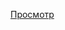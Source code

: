 <a href="https://htmlpreview.github.io/?https://github.com/ilgiz-nice/makweb/blob/master/makweb.html">Просмотр</a>